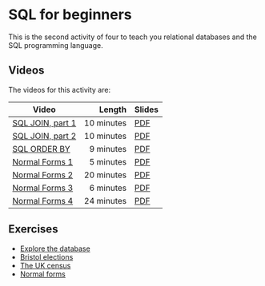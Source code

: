 # SQL for beginners

This is the second activity of four to teach you relational databases and the SQL programming language.

## Videos

The videos for this activity are:

| Video | Length | Slides |
|-------|-------:|--------|
| [SQL JOIN, part 1](https://web.microsoftstream.com/video/159003c7-3c66-4256-9955-c0746fb54ca4?channelId=793a8a65-ed73-4803-820f-dd7f2c675f46) | 10 minutes | [PDF](https://uob.sharepoint.com/:b:/r/teams/UnitTeams-COMS10012-2021-22-TB-2-A/Shared%20Documents/Documents/SQL%20JOIN%20part%201.pdf) |
| [SQL JOIN, part 2](https://web.microsoftstream.com/video/c3db4481-31ac-48f2-9a87-05bf0e4f3006?channelId=793a8a65-ed73-4803-820f-dd7f2c675f46) | 10 minutes | [PDF](https://uob.sharepoint.com/:b:/r/teams/UnitTeams-COMS10012-2021-22-TB-2-A/Shared%20Documents/Documents/SQL%20JOIN%20part%202.pdf) |
| [SQL ORDER BY](https://web.microsoftstream.com/video/e2a860f3-9fbe-4d24-b579-e1fc79b50ca9?channelId=793a8a65-ed73-4803-820f-dd7f2c675f46)     |  9 minutes | [PDF](https://uob.sharepoint.com/:b:/r/teams/UnitTeams-COMS10012-2021-22-TB-2-A/Shared%20Documents/Documents/SQL%20ORDER%20BY.pdf) |
| [Normal Forms 1](https://web.microsoftstream.com/video/23bf5561-f7bd-44af-986f-4a5038a1ea88?channelId=793a8a65-ed73-4803-820f-dd7f2c675f46)   |  5 minutes | [PDF](https://uob.sharepoint.com/:b:/r/teams/UnitTeams-COMS10012-2021-22-TB-2-A/Shared%20Documents/Documents/Normal%20forms%201.pdf) |
| [Normal Forms 2](https://web.microsoftstream.com/video/1170b646-b19a-4a92-a59a-0ba9eecad6cd?channelId=793a8a65-ed73-4803-820f-dd7f2c675f46)   | 20 minutes | [PDF](https://uob.sharepoint.com/:b:/r/teams/UnitTeams-COMS10012-2021-22-TB-2-A/Shared%20Documents/Documents/Normal%20forms%202.pdf) |
| [Normal Forms 3](https://web.microsoftstream.com/video/5805bf00-b9ae-4fe0-b7f3-ce5dc93ef213?channelId=793a8a65-ed73-4803-820f-dd7f2c675f46)   |  6 minutes | [PDF](https://uob.sharepoint.com/:b:/r/teams/UnitTeams-COMS10012-2021-22-TB-2-A/Shared%20Documents/Documents/Normal%20forms%203.pdf) |
| [Normal Forms 4](https://web.microsoftstream.com/video/dc6ee719-d36b-41f2-b8a6-01ba638cbe7d?channelId=793a8a65-ed73-4803-820f-dd7f2c675f46)   | 24 minutes | [PDF](https://uob.sharepoint.com/:b:/r/teams/UnitTeams-COMS10012-2021-22-TB-2-A/Shared%20Documents/Documents/Normal%20forms%204.pdf) |

## Exercises

  - [Explore the database](./explore-database.md)
  - [Bristol elections](.//elections.md)
  - [The UK census](./census.md)
  - [Normal forms](./normalforms.md)